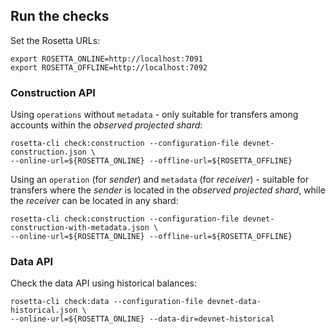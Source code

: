## Run the checks

Set the Rosetta URLs:

```
export ROSETTA_ONLINE=http://localhost:7091
export ROSETTA_OFFLINE=http://localhost:7092
```

### Construction API

Using `operations` without `metadata` - only suitable for transfers among accounts within the _observed projected shard_:

```
rosetta-cli check:construction --configuration-file devnet-construction.json \
--online-url=${ROSETTA_ONLINE} --offline-url=${ROSETTA_OFFLINE}
```

Using an `operation` (for _sender_) and `metadata` (for _receiver_) - suitable for transfers where the _sender_ is located in the _observed projected shard_, while the _receiver_ can be located in any shard:

```
rosetta-cli check:construction --configuration-file devnet-construction-with-metadata.json \
--online-url=${ROSETTA_ONLINE} --offline-url=${ROSETTA_OFFLINE}
```

### Data API

Check the data API using historical balances:

```
rosetta-cli check:data --configuration-file devnet-data-historical.json \
--online-url=${ROSETTA_ONLINE} --data-dir=devnet-historical
```
